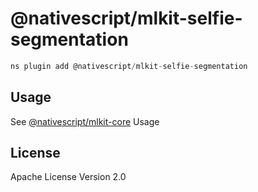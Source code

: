 # @nativescript/mlkit-selfie-segmentation

```javascript
ns plugin add @nativescript/mlkit-selfie-segmentation
```

## Usage

See [@nativescript/mlkit-core](/packages/mlkit-core/README.md) Usage
## License

Apache License Version 2.0
